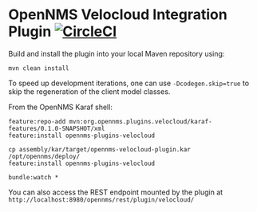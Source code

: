 # OpenNMS Velocloud Integration Plugin [![CircleCI](https://circleci.com/gh/OpenNMS/opennms-velocloud-plugin.svg?style=svg)](https://circleci.com/gh/OpenNMS/opennms-velocloud-plugin)


Build and install the plugin into your local Maven repository using:

```
mvn clean install
```

To speed up development iterations, one can use `-Dcodegen.skip=true` to skip the regeneration of the client model classes.


From the OpenNMS Karaf shell:
```
feature:repo-add mvn:org.opennms.plugins.velocloud/karaf-features/0.1.0-SNAPSHOT/xml
feature:install opennms-plugins-velocloud
```


```
cp assembly/kar/target/opennms-velocloud-plugin.kar /opt/opennms/deploy/
feature:install opennms-plugins-velocloud
```

```
bundle:watch *
```

You can also access the REST endpoint mounted by the plugin at `http://localhost:8980/opennms/rest/plugin/velocloud/`
